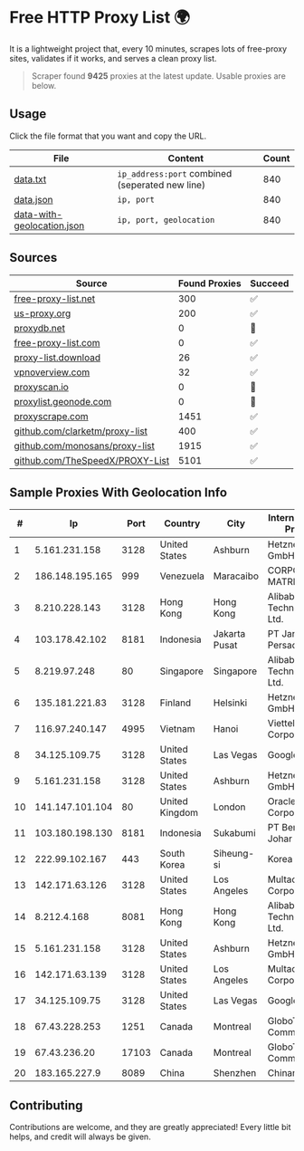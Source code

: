 
# Free HTTP Proxy List 🌍

It is a lightweight project that, every 10 minutes, scrapes lots of free-proxy sites, validates if it works, and serves a clean proxy list.


> Scraper found **9425** proxies at the latest update. Usable proxies are below.

## Usage

Click the file format that you want and copy the URL.


|File|Content|Count|
|----|-------|-----|
|[data.txt](https://raw.githubusercontent.com/themiralay/Proxy-List-World/master/data.txt)|`ip_address:port` combined (seperated new line)|840|
|[data.json](https://raw.githubusercontent.com/themiralay/Proxy-List-World/master/data.json)|`ip, port`|840|
|[data-with-geolocation.json](https://raw.githubusercontent.com/themiralay/Proxy-List-World/master/data-with-geolocation.json)|`ip, port, geolocation`|840|

## Sources

|Source|Found Proxies|Succeed|
|------|-------------|-------|
|[free-proxy-list.net](https://free-proxy-list.net)|300|✅|
|[us-proxy.org](https://www.us-proxy.org)|200|✅|
|[proxydb.net](http://proxydb.net)|0|🚫|
|[free-proxy-list.com](https://free-proxy-list.com/?page=&port=&type%5B%5D=http&type%5B%5D=https&up_time=0&search=Search)|0|✅|
|[proxy-list.download](https://www.proxy-list.download/HTTP)|26|✅|
|[vpnoverview.com](https://vpnoverview.com/privacy/anonymous-browsing/free-proxy-servers)|32|✅|
|[proxyscan.io](https://www.proxyscan.io)|0|🚫|
|[proxylist.geonode.com](https://proxylist.geonode.com/api/proxy-list?limit=300&page=1&sort_by=lastChecked&sort_type=desc&protocols=http,https)|0|🚫|
|[proxyscrape.com](https://api.proxyscrape.com/v2/?request=displayproxies&protocol=http&timeout=10000&country=all&ssl=all&anonymity=all)|1451|✅|
|[github.com/clarketm/proxy-list](https://raw.githubusercontent.com/clarketm/proxy-list/master/proxy-list-raw.txt)|400|✅|
|[github.com/monosans/proxy-list](https://raw.githubusercontent.com/monosans/proxy-list/main/proxies/http.txt)|1915|✅|
|[github.com/TheSpeedX/PROXY-List](https://raw.githubusercontent.com/TheSpeedX/PROXY-List/master/http.txt)|5101|✅|


## Sample Proxies With Geolocation Info

|#|Ip|Port|Country|City|Internet Service Provider|
|-|--|----|-------|----|-------------------------|
|1|5.161.231.158|3128|United States|Ashburn|Hetzner Online GmbH|
|2|186.148.195.165|999|Venezuela|Maracaibo|CORPORACION MATRIX TV, C.A.|
|3|8.210.228.143|3128|Hong Kong|Hong Kong|Alibaba (US) Technology Co., Ltd.|
|4|103.178.42.102|8181|Indonesia|Jakarta Pusat|PT Jaring Solusi Persada|
|5|8.219.97.248|80|Singapore|Singapore|Alibaba (US) Technology Co., Ltd.|
|6|135.181.221.83|3128|Finland|Helsinki|Hetzner Online GmbH|
|7|116.97.240.147|4995|Vietnam|Hanoi|Viettel Corporation|
|8|34.125.109.75|3128|United States|Las Vegas|Google LLC|
|9|5.161.231.158|3128|United States|Ashburn|Hetzner Online GmbH|
|10|141.147.101.104|80|United Kingdom|London|Oracle Corporation|
|11|103.180.198.130|8181|Indonesia|Sukabumi|PT Bentang Johar Awal|
|12|222.99.102.167|443|South Korea|Siheung-si|Korea Telecom|
|13|142.171.63.126|3128|United States|Los Angeles|Multacom Corporation|
|14|8.212.4.168|8081|Hong Kong|Hong Kong|Alibaba (US) Technology Co., Ltd.|
|15|5.161.231.158|3128|United States|Ashburn|Hetzner Online GmbH|
|16|142.171.63.139|3128|United States|Los Angeles|Multacom Corporation|
|17|34.125.109.75|3128|United States|Las Vegas|Google LLC|
|18|67.43.228.253|1251|Canada|Montreal|GloboTech Communications|
|19|67.43.236.20|17103|Canada|Montreal|GloboTech Communications|
|20|183.165.227.9|8089|China|Shenzhen|Chinanet|



## Contributing

Contributions are welcome, and they are greatly appreciated! Every
little bit helps, and credit will always be given.

